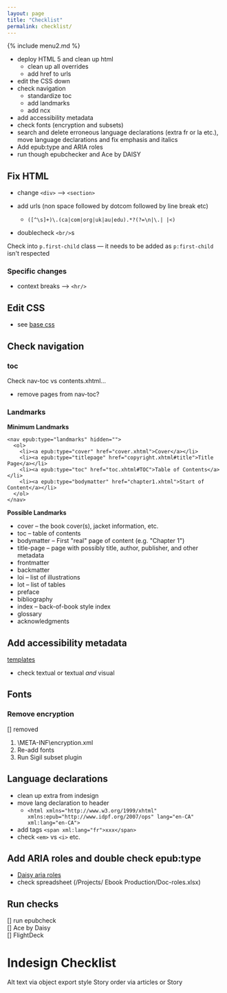 ```yaml
---
layout: page
title: "Checklist"
permalink: checklist/
---
```



{% include menu2.md %}


- deploy HTML 5 and clean up html
  - clean up all overrides
  - add href to urls
- edit the CSS down
- check navigation
  - standardize toc
  - add landmarks
  - add ncx
- add accessibility metadata
- check fonts (encryption and subsets)
- search and delete erroneous language declarations (extra fr or la etc.), move language declarations and fix emphasis and italics
- Add epub:type and ARIA roles
- run though epubchecker and Ace by DAISY

## Fix HTML
- change `<div>` --> `<section>`
- add urls (non space followed by dotcom followed by line break etc)

  - `([^\s]+)\.(ca|com|org|uk|au|edu).*?(?=\n|\.| |<)`
- doublecheck `<br/>`s

Check into `p.first-child` class — it needs to be added as `p:first-child` isn't respected

### Specific changes
- context breaks --> `<hr/>`

## Edit CSS
- see [base css](/ebook/)

## Check navigation
### toc
Check nav-toc vs contents.xhtml...
- remove pages from nav-toc?


### Landmarks
**Minimum Landmarks**
```
<nav epub:type="landmarks" hidden="">
  <ol>
    <li><a epub:type="cover" href="cover.xhtml">Cover</a></li>
    <li><a epub:type="titlepage" href="copyright.xhtml#title">Title Page</a></li>
    <li><a epub:type="toc" href="toc.xhtml#TOC">Table of Contents</a></li>
    <li><a epub:type="bodymatter" href="chapter1.xhtml">Start of Content</a></li>
  </ol>
</nav>
```
**Possible Landmarks**
- cover – the book cover(s), jacket information, etc.
- toc – table of contents
- bodymatter – First "real" page of content (e.g. "Chapter 1")
- title-page – page with possibly title, author, publisher, and other metadata
- frontmatter
- backmatter
- loi – list of illustrations
- lot – list of tables
- preface
- bibliography
- index – back-of-book style index
- glossary
- acknowledgments

## Add accessibility metadata
[templates](/templates/)
- check textual or textual *and* visual

## Fonts
### Remove encryption
[] removed
1. \META-INF\encryption.xml
2. Re-add fonts
3. Run Sigil subset plugin


## Language declarations
- clean up extra from indesign
- move lang declaration to header
  - `<html xmlns="http://www.w3.org/1999/xhtml" xmlns:epub="http://www.idpf.org/2007/ops" lang="en-CA" xml:lang="en-CA">`
- add tags `<span xml:lang="fr">xxx</span>`
- check `<em>` vs `<i>` etc.

## Add ARIA roles and double check epub:type
- [Daisy aria roles](https://kb.daisy.org/publishing/docs/html/dpub-aria/)
- check spreadsheet (/Projects/ Ebook Production/Doc-roles.xlsx)

## Run checks
[] run epubcheck  
[] Ace by Daisy  
[] FlightDeck  


# Indesign Checklist
Alt text via object export style
Story order via articles or Story




